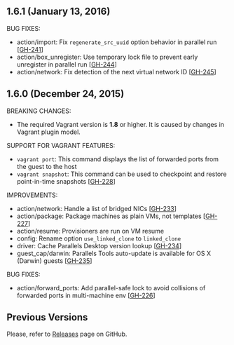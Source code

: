 ## 1.6.1 (January 13, 2016)

BUG FIXES:
  - action/import: Fix `regenerate_src_uuid` option behavior in parallel run 
    [[GH-241](https://github.com/Parallels/vagrant-parallels/pull/241)]
  - action/box_unregister: Use temporary lock file to prevent early unregister 
    in parallel run [[GH-244](https://github.com/Parallels/vagrant-parallels/pull/244)]
  - action/network: Fix detection of the next virtual network ID [[GH-245](https://github.com/Parallels/vagrant-parallels/pull/245)]


## 1.6.0 (December 24, 2015)

BREAKING CHANGES:
  
  - The required Vagrant version is **1.8** or higher. It is caused by changes 
    in Vagrant plugin model.
  
SUPPORT FOR VAGRANT FEATURES:

  - `vagrant port`: This command displays the list of forwarded ports from the 
    guest to the host
  - `vagrant snapshot`: This command can be used to checkpoint and restore 
  point-in-time snapshots [[GH-228](https://github.com/Parallels/vagrant-parallels/pull/228)]

IMPROVEMENTS:

  - action/network: Handle a list of bridged NICs [[GH-233](https://github.com/Parallels/vagrant-parallels/pull/233)]
  - action/package: Package machines as plain VMs, not templates [[GH-227](https://github.com/Parallels/vagrant-parallels/pull/227)]
  - action/resume: Provisioners are run on VM resume
  - config: Rename option `use_linked_clone` to `linked_clone`
  - driver: Cache Parallels Desktop version lookup [[GH-234](https://github.com/Parallels/vagrant-parallels/pull/234)]
  - guest_cap/darwin: Parallels Tools auto-update is available for OS X (Darwin)
    guests [[GH-235](https://github.com/Parallels/vagrant-parallels/pull/235)]

BUG FIXES:

  - action/forward_ports: Add parallel-safe lock to avoid collisions of 
    forwarded ports in multi-machine env [[GH-226](https://github.com/Parallels/vagrant-parallels/pull/226)]

## Previous Versions

Please, refer to [Releases](https://github.com/Parallels/vagrant-parallels/releases)
page on GitHub.